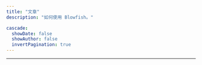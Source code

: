 ```yaml
---
title: "文章"
description: "如何使用 Blowfish。"

cascade:
  showDate: false
  showAuthor: false
  invertPagination: true
---
```






---